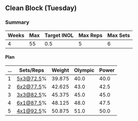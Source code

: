 ## Clean Block (Tuesday)

### Summary

Weeks | Max | Target INOL | Max Reps | Max Sets
--- | --- | --- | --- | ---
4 | 55 | 0.5 | 5 | 6

#### Plan

 ... | Sets/Reps | Weight | Olympic | Power
--- | --- | --- | --- | ---
1 | 5x3@72.5% | 39.875 | 40.0 | 40.0
2 | 6x2@77.5% | 42.625 | 43.0 | 42.5
3 | 3x3@82.5% | 45.375 | 45.0 | 45.0
4 | 6x1@87.5% | 48.125 | 48.0 | 47.5
5 | 4x1@92.5% | 50.875 | 51.0 | 50.0

